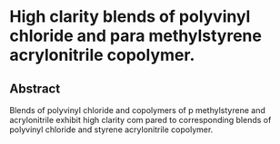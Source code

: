 # High clarity blends of polyvinyl chloride and para methylstyrene acrylonitrile copolymer.

## Abstract
Blends of polyvinyl chloride and copolymers of p methylstyrene and acrylonitrile exhibit high clarity com pared to corresponding blends of polyvinyl chloride and styrene acrylonitrile copolymer.